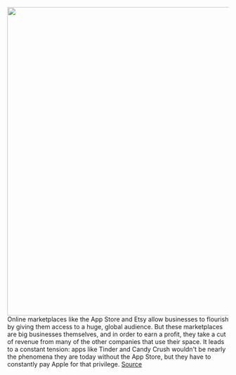 <img src='https://cdn.vox-cdn.com/thumbor/3Za0Z4xOLUCbWDt85NuvbwMbLfU=/0x0:2051x1367/1200x675/filters:focal(862x520:1190x848)/cdn.vox-cdn.com/uploads/chorus_image/image/67447879/VRG_4203_Fees_001.0.0.jpg' width='700px' /><br/>
Online marketplaces like the App Store and Etsy allow businesses to flourish by giving them access to a huge, global audience. But these marketplaces are big businesses themselves, and in order to earn a profit, they take a cut of revenue from many of the other companies that use their space. It leads to a constant tension: apps like Tinder and Candy Crush wouldn't be nearly the phenomena they are today without the App Store, but they have to constantly pay Apple for that privilege.
<a href='https://www.theverge.com/21445923/platform-fees-apps-games-business-marketplace-apple-google'> Source <a/>